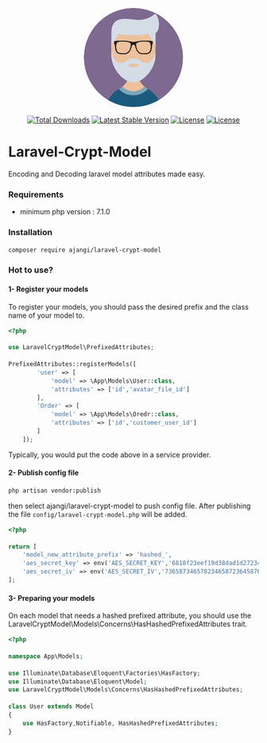 <p align="center"><a href="https://github.com/ajangi/php-rest-response" style="border-radius:100%;"><img src="https://raw.githubusercontent.com/ajangi/ajangi/744acdd11fa62946dc4a2404e8628941f28f3674/man.svg" width="200" style="border-radius:100%;"></a></p>
<p align="center">
<a href="https://packagist.org/packages/ajangi/php-rest-response"><img src="https://poser.pugx.org/ajangi/php-rest-response/d/total.svg" alt="Total Downloads"></a>
<a href="https://packagist.org/packages/ajangi/php-rest-response"><img src="https://poser.pugx.org/ajangi/php-rest-response/v/stable.svg" alt="Latest Stable Version"></a>
<a href="https://packagist.org/packages/ajangi/php-rest-response"><img src="https://poser.pugx.org/ajangi/php-rest-response/license.svg" alt="License"></a>
<a href="https://packagist.org/packages/ajangi/php-rest-response"><img src="https://poser.pugx.org/ajangi/php-rest-response/composerlock" alt="License"></a>
</p>

# Laravel-Crypt-Model
Encoding and Decoding laravel model attributes made easy.

### Requirements
- minimum php version : 7.1.0

### Installation
```bash
composer require ajangi/laravel-crypt-model
```

### Hot to use?

#### 1- Register your models
To register your models, you should pass the desired prefix and the class name of your model to.
```php
<?php

use LaravelCryptModel\PrefixedAttributes;

PrefixedAttributes::registerModels([
        'user' => [
            'model' => \App\Models\User::class,
            'attributes' => ['id','avatar_file_id']
        ],
        'Order' => [
            'model' => \App\Models\Oredr::class,
            'attributes' => ['id','customer_user_id']
        ]
    ]);
```
Typically, you would put the code above in a service provider.

#### 2- Publish config file
```bash
php artisan vendor:publish
```
then select ajangi/laravel-crypt-model to push config file. After publishing the file ``` config/laravel-crypt-model.php ``` will be added.
```php
<?php

return [
    'model_new_attribute_prefix' => 'hashed_',
    'aes_secret_key' => env('AES_SECRET_KEY','6818f23eef19d38dad1d272345454549991f6368'),
    'aes_secret_iv' => env('AES_SECRET_IV','73658734657823465872364587634876523487657'),
];

```
#### 3- Preparing your models

On each model that needs a hashed prefixed attribute, you should use the LaravelCryptModel\Models\Concerns\HasHashedPrefixedAttributes trait.
```php
<?php

namespace App\Models;

use Illuminate\Database\Eloquent\Factories\HasFactory;
use Illuminate\Database\Eloquent\Model;
use LaravelCryptModel\Models\Concerns\HasHashedPrefixedAttributes;

class User extends Model
{
    use HasFactory,Notifiable, HasHashedPrefixedAttributes;
}
```
